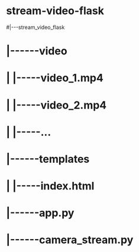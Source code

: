 # stream-video-flask
#|---stream_video_flask
#    |------video
#    |      |-----video_1.mp4
#    |      |-----video_2.mp4
#    |      |-----...
#    |------templates
#    |      |-----index.html
#    |------app.py
#    |------camera_stream.py
